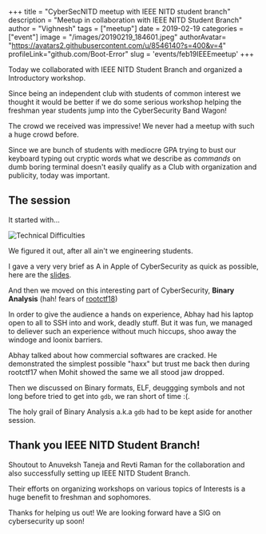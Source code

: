 +++
title = "CyberSecNITD meetup with IEEE NITD student branch"
description = "Meetup in collaboration with IEEE NITD Student Branch"
author = "Vighnesh"
tags = ["meetup"]
date = 2019-02-19
categories = ["event"]
image = "/images/20190219_184601.jpeg"
authorAvatar= "https://avatars2.githubusercontent.com/u/8546140?s=400&v=4"
profileLink="github.com/Boot-Error"
slug = 'events/feb19IEEEmeetup'
+++

Today we collaborated with IEEE NITD Student Branch and organized a Introductory workshop.

Since being an independent club with students of common interest we thought it would be better if we do some serious workshop helping the freshman year students jump into the CyberSecurity Band Wagon!

The crowd we received was impressive! We never had a meetup with such a huge crowd before.

Since we are bunch of students with mediocre GPA trying to bust our keyboard typing out cryptic words what we describe as *commands* on dumb boring terminal doesn't easily qualify as a Club with organization and publicity, today was important.

## The session

It started with...

![Technical Difficulties](/images/technical-difficulties.jpg)

We figured it out, after all ain't we engineering students.


I gave a very very brief as A in Apple of CyberSecurity as quick as possible, here are the [slides](/slides/19feb_introduction_to_cybersec/index.html).


And then we moved on this interesting part of CyberSecurity, **Binary Analysis** (hah! fears of [rootctf18](/events/rootctf18))


In order to give the audience a hands on experience, Abhay had his laptop open to all to SSH into and work, deadly stuff. But it was fun, we managed to deliever such an experience without much hiccups, shoo away the windoge and loonix barriers.

Abhay talked about how commercial softwares are cracked. He demonstrated the simplest possible "haxx" but trust me back then during rootctf17 when Mohit showed the same we all stood jaw dropped.


Then we discussed on Binary formats, ELF, deuggging symbols and not long before tried to get into `gdb`, we ran short of time :(. 


The holy grail of Binary Analysis a.k.a `gdb` had to be kept aside for another session.

## Thank you IEEE NITD Student Branch!


Shoutout to Anuveksh Taneja and Revti Raman for the collaboration and also successfully setting up IEEE NITD Student Branch. 


Their efforts on organizing workshops on various topics of Interests is a huge benefit to freshman and sophomores. 


Thanks for helping us out! We are looking forward have a SIG on cybersecurity up soon!
